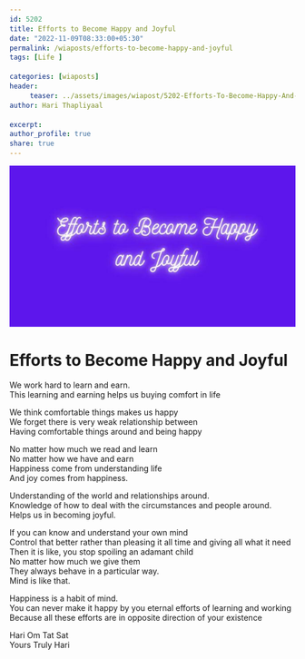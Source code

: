 ```yaml
--- 
id: 5202 
title: Efforts to Become Happy and Joyful
date: "2022-11-09T08:33:00+05:30"
permalink: /wiaposts/efforts-to-become-happy-and-joyful
tags: [Life ]    

categories: [wiaposts] 
header:
     teaser: ../assets/images/wiapost/5202-Efforts-To-Become-Happy-And-Joyful.jpg
author: Hari Thapliyaal 

excerpt:  
author_profile: true 
share: true 
---
```


![Efforts to Become Happy and Joyful](../assets/images/wiapost/5202-Efforts-To-Become-Happy-And-Joyful.jpg)         
    
# Efforts to Become Happy and Joyful    
      
We work hard to learn and earn.     
This learning and earning helps us buying comfort in life     
     
We think comfortable things makes us happy     
We forget there is very weak relationship between     
Having comfortable things around and being happy     
     
No matter how much we read and learn     
No matter how we have and earn     
Happiness come from understanding life     
And joy comes from happiness.     
     
Understanding of the world and relationships around.     
Knowledge of how to deal with the circumstances and people around.     
Helps us in becoming joyful.     
     
If you can know and understand your own mind     
Control that better rather than pleasing it all time and giving all what it need     
Then it is like, you stop spoiling an adamant child     
No matter how much we give them     
They always behave in a particular way.     
Mind is like that.     
     
Happiness is a habit of mind.     
You can never make it happy by you eternal efforts of learning and working     
Because all these efforts are in opposite direction of your existence     
     
Hari Om Tat Sat     
Yours Truly Hari     
